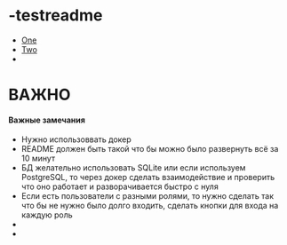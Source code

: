 # -testreadme
* [One](one/README.md)
* [Two](two/README.md)
* 
<h1>ВАЖНО</1>
<h4>Важные замечания</h4>
<ul>
<li>Нужно использоввать докер</li>
<li>README должен быть такой что бы можно было развернуть всё за 10 минут</li>
<li>БД желательно использовать SQLite или если используем PostgreSQL, то через докер сделать взаимодействие и проверить что оно работает и разворачивается быстро с нуля</li>
<li>Если есть пользователи с разными ролями, то нужно сделать так что бы не нужно было долго входить, сделать кнопки для входа на каждую роль</li>
<li></li>
<li></li>
</ul>
